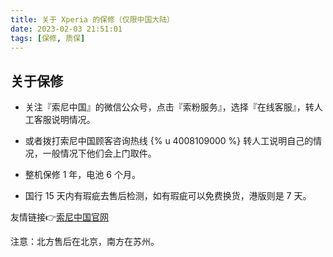```yaml
---
title: 关于 Xperia 的保修（仅限中国大陆）
date: 2023-02-03 21:51:01
tags: [保修, 质保]
---
```


## 关于保修

- 关注『索尼中国』的微信公众号，点击『索粉服务』，选择『在线客服』，转人工客服说明情况。

- 或者拨打索尼中国顾客咨询热线 {% u 4008109000 %} 转人工说明自己的情况，一般情况下他们会上门取件。

- 整机保修 1 年，电池 6 个月。

- 国行 15 天内有瑕疵去售后检测，如有瑕疵可以免费换货，港版则是 7 天。

友情链接👉[索尼中国官网](https://www.sony.com.cn/)

注意：北方售后在北京，南方在苏州。